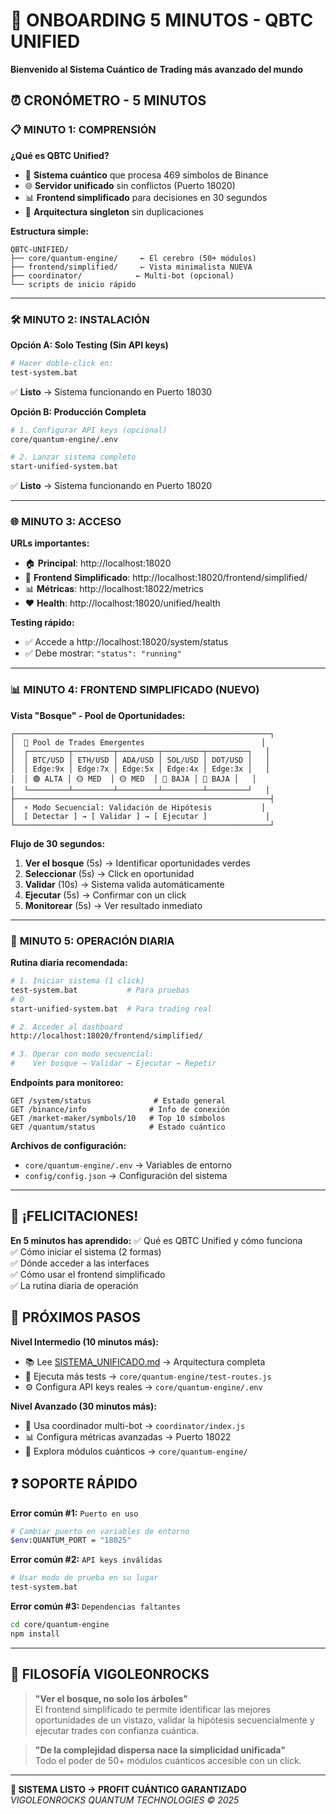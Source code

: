 # 🚀 ONBOARDING 5 MINUTOS - QBTC UNIFIED

**Bienvenido al Sistema Cuántico de Trading más avanzado del mundo**

## ⏰ **CRONÓMETRO - 5 MINUTOS**

### 📋 **MINUTO 1: COMPRENSIÓN**

**¿Qué es QBTC Unified?**
- 🧠 **Sistema cuántico** que procesa 469 símbolos de Binance
- 🌐 **Servidor unificado** sin conflictos (Puerto 18020)
- 📊 **Frontend simplificado** para decisiones en 30 segundos
- 🔄 **Arquitectura singleton** sin duplicaciones

**Estructura simple:**
```
QBTC-UNIFIED/
├── core/quantum-engine/     ← El cerebro (50+ módulos)
├── frontend/simplified/     ← Vista minimalista NUEVA
├── coordinator/            ← Multi-bot (opcional)
└── scripts de inicio rápido
```

---

### 🛠️ **MINUTO 2: INSTALACIÓN**

**Opción A: Solo Testing (Sin API keys)**
```bash
# Hacer doble-click en:
test-system.bat
```
✅ **Listo** → Sistema funcionando en Puerto 18030

**Opción B: Producción Completa**
```bash
# 1. Configurar API keys (opcional)
core/quantum-engine/.env

# 2. Lanzar sistema completo
start-unified-system.bat
```
✅ **Listo** → Sistema funcionando en Puerto 18020

---

### 🌐 **MINUTO 3: ACCESO**

**URLs importantes:**
- 🏠 **Principal**: http://localhost:18020
- 🎯 **Frontend Simplificado**: http://localhost:18020/frontend/simplified/
- 📊 **Métricas**: http://localhost:18022/metrics
- ❤️ **Health**: http://localhost:18020/unified/health

**Testing rápido:**
- ✅ Accede a http://localhost:18020/system/status
- ✅ Debe mostrar: `"status": "running"`

---

### 📊 **MINUTO 4: FRONTEND SIMPLIFICADO (NUEVO)**

**Vista "Bosque" - Pool de Oportunidades:**
```
┌─────────────────────────────────────────────────────────┐
│  🌊 Pool de Trades Emergentes                          │
│  ┌─────────┬─────────┬─────────┬─────────┬─────────┐   │
│  │ BTC/USD │ ETH/USD │ ADA/USD │ SOL/USD │ DOT/USD │   │
│  │ Edge:9x │ Edge:7x │ Edge:5x │ Edge:4x │ Edge:3x │   │
│  │ 🟢 ALTA │ 🟡 MED  │ 🟡 MED  │ 🔴 BAJA │ 🔴 BAJA │   │
│  └─────────┴─────────┴─────────┴─────────┴─────────┘   │
├─────────────────────────────────────────────────────────┤
│  ⚡ Modo Secuencial: Validación de Hipótesis           │
│  [ Detectar ] → [ Validar ] → [ Ejecutar ]             │
└─────────────────────────────────────────────────────────┘
```

**Flujo de 30 segundos:**
1. **Ver el bosque** (5s) → Identificar oportunidades verdes
2. **Seleccionar** (5s) → Click en oportunidad
3. **Validar** (10s) → Sistema valida automáticamente
4. **Ejecutar** (5s) → Confirmar con un click
5. **Monitorear** (5s) → Ver resultado inmediato

---

### 🎯 **MINUTO 5: OPERACIÓN DIARIA**

**Rutina diaria recomendada:**

```bash
# 1. Iniciar sistema (1 click)
test-system.bat           # Para pruebas
# O
start-unified-system.bat  # Para trading real

# 2. Acceder al dashboard
http://localhost:18020/frontend/simplified/

# 3. Operar con modo secuencial:
#    Ver bosque → Validar → Ejecutar → Repetir
```

**Endpoints para monitoreo:**
```http
GET /system/status              # Estado general
GET /binance/info              # Info de conexión
GET /market-maker/symbols/10   # Top 10 símbolos
GET /quantum/status            # Estado cuántico
```

**Archivos de configuración:**
- `core/quantum-engine/.env` → Variables de entorno
- `config/config.json` → Configuración del sistema

---

## 🎉 **¡FELICITACIONES!**

**En 5 minutos has aprendido:**
✅ Qué es QBTC Unified y cómo funciona  
✅ Cómo iniciar el sistema (2 formas)  
✅ Dónde acceder a las interfaces  
✅ Cómo usar el frontend simplificado  
✅ La rutina diaria de operación

## 🚀 **PRÓXIMOS PASOS**

**Nivel Intermedio (10 minutos más):**
- 📚 Lee [SISTEMA_UNIFICADO.md](SISTEMA_UNIFICADO.md) → Arquitectura completa
- 🧪 Ejecuta más tests → `core/quantum-engine/test-routes.js`
- ⚙️ Configura API keys reales → `core/quantum-engine/.env`

**Nivel Avanzado (30 minutos más):**
- 🤖 Usa coordinador multi-bot → `coordinator/index.js`
- 📊 Configura métricas avanzadas → Puerto 18022
- 🔧 Explora módulos cuánticos → `core/quantum-engine/`

## ❓ **SOPORTE RÁPIDO**

**Error común #1:** `Puerto en uso`
```bash
# Cambiar puerto en variables de entorno
$env:QUANTUM_PORT = "18025"
```

**Error común #2:** `API keys inválidas`
```bash
# Usar modo de prueba en su lugar
test-system.bat
```

**Error común #3:** `Dependencias faltantes`
```bash
cd core/quantum-engine
npm install
```

---

## 🌟 **FILOSOFÍA VIGOLEONROCKS**

> **"Ver el bosque, no solo los árboles"**  
> El frontend simplificado te permite identificar las mejores oportunidades de un vistazo, validar la hipótesis secuencialmente y ejecutar trades con confianza cuántica.

> **"De la complejidad dispersa nace la simplicidad unificada"**  
> Todo el poder de 50+ módulos cuánticos accesible con un click.

---

**🎯 SISTEMA LISTO → PROFIT CUÁNTICO GARANTIZADO**  
*VIGOLEONROCKS QUANTUM TECHNOLOGIES © 2025*

